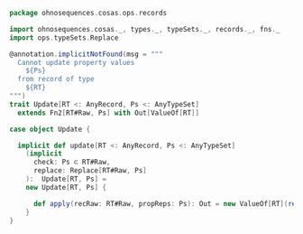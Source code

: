 
```scala
package ohnosequences.cosas.ops.records

import ohnosequences.cosas._, types._, typeSets._, records._, fns._
import ops.typeSets.Replace

@annotation.implicitNotFound(msg = """
  Cannot update property values
    ${Ps}
  from record of type
    ${RT}
""")
trait Update[RT <: AnyRecord, Ps <: AnyTypeSet]
  extends Fn2[RT#Raw, Ps] with Out[ValueOf[RT]]

case object Update {

  implicit def update[RT <: AnyRecord, Ps <: AnyTypeSet]
    (implicit
      check: Ps ⊂ RT#Raw,
      replace: Replace[RT#Raw, Ps]
    ):  Update[RT, Ps] =
    new Update[RT, Ps] {

      def apply(recRaw: RT#Raw, propReps: Ps): Out = new ValueOf[RT](replace(recRaw, propReps))
    }
}

```




[test/scala/cosas/asserts.scala]: ../../../../../test/scala/cosas/asserts.scala.md
[test/scala/cosas/DenotationTests.scala]: ../../../../../test/scala/cosas/DenotationTests.scala.md
[test/scala/cosas/SubsetTypesTests.scala]: ../../../../../test/scala/cosas/SubsetTypesTests.scala.md
[test/scala/cosas/EqualityTests.scala]: ../../../../../test/scala/cosas/EqualityTests.scala.md
[test/scala/cosas/PropertyTests.scala]: ../../../../../test/scala/cosas/PropertyTests.scala.md
[test/scala/cosas/RecordTests.scala]: ../../../../../test/scala/cosas/RecordTests.scala.md
[test/scala/cosas/TypeSetTests.scala]: ../../../../../test/scala/cosas/TypeSetTests.scala.md
[test/scala/cosas/TypeUnionTests.scala]: ../../../../../test/scala/cosas/TypeUnionTests.scala.md
[main/scala/cosas/typeUnions.scala]: ../../typeUnions.scala.md
[main/scala/cosas/properties.scala]: ../../properties.scala.md
[main/scala/cosas/records.scala]: ../../records.scala.md
[main/scala/cosas/fns.scala]: ../../fns.scala.md
[main/scala/cosas/types.scala]: ../../types.scala.md
[main/scala/cosas/typeSets.scala]: ../../typeSets.scala.md
[main/scala/cosas/ops/records/Conversions.scala]: Conversions.scala.md
[main/scala/cosas/ops/records/Update.scala]: Update.scala.md
[main/scala/cosas/ops/records/Transform.scala]: Transform.scala.md
[main/scala/cosas/ops/records/Get.scala]: Get.scala.md
[main/scala/cosas/ops/typeSets/Conversions.scala]: ../typeSets/Conversions.scala.md
[main/scala/cosas/ops/typeSets/Filter.scala]: ../typeSets/Filter.scala.md
[main/scala/cosas/ops/typeSets/Subtract.scala]: ../typeSets/Subtract.scala.md
[main/scala/cosas/ops/typeSets/Mappers.scala]: ../typeSets/Mappers.scala.md
[main/scala/cosas/ops/typeSets/Union.scala]: ../typeSets/Union.scala.md
[main/scala/cosas/ops/typeSets/Reorder.scala]: ../typeSets/Reorder.scala.md
[main/scala/cosas/ops/typeSets/Take.scala]: ../typeSets/Take.scala.md
[main/scala/cosas/ops/typeSets/Representations.scala]: ../typeSets/Representations.scala.md
[main/scala/cosas/ops/typeSets/Pop.scala]: ../typeSets/Pop.scala.md
[main/scala/cosas/ops/typeSets/Replace.scala]: ../typeSets/Replace.scala.md
[main/scala/cosas/equality.scala]: ../../equality.scala.md